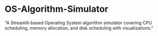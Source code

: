 # OS-Algorithm-Simulator
 "A Streamlit-based Operating System algorithm simulator covering CPU scheduling, memory allocation, and disk scheduling with visualizations."  
